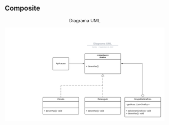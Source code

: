 <h2> Composite </h2>
<p align="center"> Diagrama UML </p>

![Diagrama UML](/engenhariaIII/composite/diagramaUml.png)

